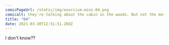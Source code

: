 ```yaml
---
comicPageUrl: /static/img/exorcism-mini-04.png
comicalt: they're talking about the cabin in the woods. But not the movie
title: "04"
date: 2021-03-30T12:51:51.268Z
---
```

I don't know??